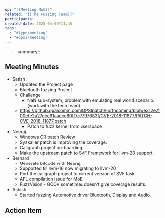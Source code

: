 ```yaml
---
up: "[[Meeting MoC]]"
related: "[[The Fuzzing Team]]"
participants:
created-date: 2025-04-09T11:45
tags:
  - "#type/meeting"
  - "#qpsi/meeting"
---
```


> **summary**::

## Meeting Minutes

- Satish :
	- Updated the Project page
	- Bluetooth fuzzing Project
	- Challenge 
		- NaN sub-system, problem with emulating real world scenario.(work with the tech team) 
	- https://github.qualcomm.com/QPSIpatch/Forthcoming/blob/e312e7f00efe2a27eec91aaccc80ff7c7797683f/CVE-2018-11877/PATCH-CVE-2018-11877.patch
		- Patch to fuzz kernel from userspace
- Neeraj
	- Windows CR patch Review
	- Syzkaller patch is improving the coverage.
	- Callgraph project on-boarding
	- Make the upstream patch to SVF Framework for llvm-20 support.
- Bernard
	- Generate bitcode with Neeraj.
	- Supported till llvm-16 now migrating to llvm-20
	- Port the callgraph project to current version of SVF task.
	- AFL compilation issue for MoB.
	- FuzzVision - GCOV sometimes doesn't give coverage results.
- Ashish
	- Started fuzzing Automotive driver Bluetooth, Display and Audio.

## Action Item